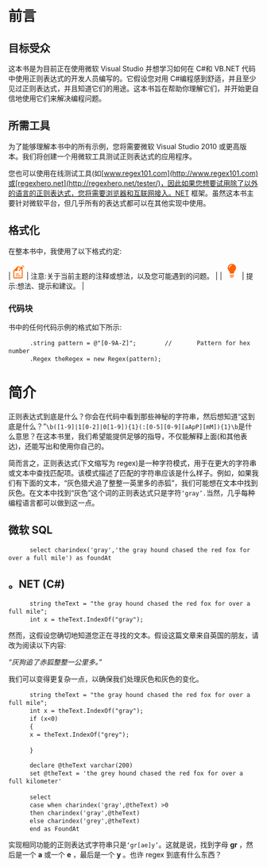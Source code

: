 # 前言

## 目标受众

这本书是为目前正在使用微软 Visual Studio 并想学习如何在 C#和 VB.NET 代码中使用正则表达式的开发人员编写的。它假设您对用 C#编程感到舒适，并且至少见过正则表达式，并且知道它们的用途。这本书旨在帮助你理解它们，并开始更自信地使用它们来解决编程问题。

## 所需工具

为了能够理解本书中的所有示例，您将需要微软 Visual Studio 2010 或更高版本。我们将创建一个用微软工具测试正则表达式的应用程序。

您也可以使用在线测试工具(如[www.regex101.com](http://www.regex101.com)或[regexhero.net](http://regexhero.net/tester/)，因此如果您想要试用除了以外的语言的正则表达式，您将需要浏览器和互联网接入。NET 框架。虽然这本书主要针对微软平台，但几乎所有的表达式都可以在其他实现中使用。

## 格式化

在整本书中，我使用了以下格式约定:

| ![](img/note.png) | 注意:关于当前主题的注释或想法，以及您可能遇到的问题。 |
| ![](img/tip.png) | 提示:想法、提示和建议。 |

### 代码块

书中的任何代码示例的格式如下所示:

```
      .string pattern = @"[0-9A-Z]";        //       Pattern for hex number
      .Regex theRegex = new Regex(pattern);

```

# 简介

正则表达式到底是什么？你会在代码中看到那些神秘的字符串，然后想知道“这到底是什么？”`\b([1-9]|1[0-2]|0[1-9]){1}(:[0-5][0-9][aApP][mM]){1}\b`是什么意思？在这本书里，我们希望能提供足够的指导，不仅能解释上面(和其他表达)，还能写出和使用你自己的。

简而言之，正则表达式(下文缩写为 regex)是一种字符模式，用于在更大的字符串或文本中查找匹配项。该模式描述了匹配的字符串应该是什么样子。例如，如果我们有下面的文本，“灰色猎犬追了整整一英里多的赤狐”，我们可能想在文本中找到灰色。在文本中找到“灰色”这个词的正则表达式只是字符`‘gray’.`当然，几乎每种编程语言都可以做到这一点。

## 微软 SQL

```
      select charindex('gray','the gray hound chased the red fox for over a full mile') as foundAt

```

## 。NET (C#)

```
      string theText = "the gray hound chased the red fox for over a full mile";
      int x = theText.IndexOf("gray");

```

然而，这假设您确切地知道您正在寻找的文本。假设这篇文章来自英国的朋友，请改为阅读以下内容:

*“灰狗追了赤狐整整一公里多。”*

我们可以变得更复杂一点，以确保我们处理灰色和灰色的变化。

```
      string theText = "the gray hound chased the red fox for over a full mile";
      int x = theText.IndexOf("gray");
      if (x<0)
      {
      x = theText.IndexOf("grey");

      }

```

```
      declare @theText varchar(200)
      set @theText = 'the grey hound chased the red fox for over a full kilometer'

      select
      case when charindex('gray',@theText) >0
      then charindex('gray',@theText)
      else charindex('grey',@theText)
      end as FoundAt

```

实现相同功能的正则表达式字符串只是`‘gr[ae]y’`。这就是说，找到字母 **gr** ，然后是一个 **a** 或一个 **e** ，最后是一个 **y** 。也许 regex 到底有什么东西？
